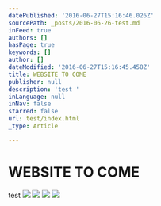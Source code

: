```yaml
---
datePublished: '2016-06-27T15:16:46.026Z'
sourcePath: _posts/2016-06-26-test.md
inFeed: true
authors: []
hasPage: true
keywords: []
author: []
dateModified: '2016-06-27T15:16:45.458Z'
title: WEBSITE TO COME
publisher: null
description: 'test '
inLanguage: null
inNav: false
starred: false
url: test/index.html
_type: Article

---
```

# WEBSITE TO COME

test ![](https://the-grid-user-content.s3-us-west-2.amazonaws.com/f5fa2d23-584b-4d4f-ba00-57cb3752f9be.jpg)
![](https://the-grid-user-content.s3-us-west-2.amazonaws.com/7f751805-e201-4a64-afe4-1e948d4f27e3.jpg)
![](https://the-grid-user-content.s3-us-west-2.amazonaws.com/f36b759c-9802-483e-867d-09ff2da8e2eb.jpg)
![](https://the-grid-user-content.s3-us-west-2.amazonaws.com/4bd6572e-52c9-44f3-8ad9-551132397fd3.jpg)